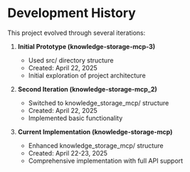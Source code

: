 # Development History  
  
This project evolved through several iterations:  
  
1. **Initial Prototype (knowledge-storage-mcp-3)**  
   - Used src/ directory structure  
   - Created: April 22, 2025  
   - Initial exploration of project architecture  
  
2. **Second Iteration (knowledge-storage-mcp_2)**  
   - Switched to knowledge_storage_mcp/ structure  
   - Created: April 22, 2025  
   - Implemented basic functionality  
  
3. **Current Implementation (knowledge-storage-mcp)**  
   - Enhanced knowledge_storage_mcp/ structure  
   - Created: April 22-23, 2025  
   - Comprehensive implementation with full API support 
